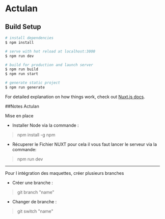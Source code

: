 # Actulan

## Build Setup

```bash
# install dependencies
$ npm install

# serve with hot reload at localhost:3000
$ npm run dev

# build for production and launch server
$ npm run build
$ npm run start

# generate static project
$ npm run generate
```

For detailed explanation on how things work, check out [Nuxt.js docs](https://nuxtjs.org).

##Notes Actulan

Mise en place

- Installer Node via la commande :
> npm install -g npm

- Récuperer le Fichier NUXT pour cela il vous faut lancer le serveur via la commande:
> npm run dev

------------


Pour l intégration des maquettes, créer plusieurs branches

- Créer une branche : 
> git branch "name"

- Changer de branche : 
> git switch "name"
